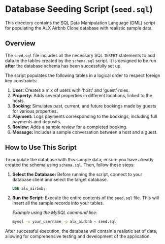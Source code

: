 # Database Seeding Script (`seed.sql`)

This directory contains the SQL Data Manipulation Language (DML) script for populating the ALX Airbnb Clone database with realistic sample data.

## Overview

The `seed.sql` file includes all the necessary SQL `INSERT` statements to add data to the tables created by the `schema.sql` script. It is designed to be run **after** the database schema has been successfully set up.

The script populates the following tables in a logical order to respect foreign key constraints:
1.  **User:** Creates a mix of users with 'host' and 'guest' roles.
2.  **Property:** Adds several properties in different locations, linked to the hosts.
3.  **Booking:** Simulates past, current, and future bookings made by guests for various properties.
4.  **Payment:** Logs payments corresponding to the bookings, including full payments and deposits.
5.  **Review:** Adds a sample review for a completed booking.
6.  **Message:** Includes a sample conversation between a host and a guest.

## How to Use This Script

To populate the database with this sample data, ensure you have already created the schema using `schema.sql`. Then, follow these steps:

1.  **Select the Database:**
    Before running the script, connect to your database client and select the target database.
    ```sql
    USE alx_airbnb;
    ```

2.  **Run the Script:**
    Execute the entire contents of the `seed.sql` file. This will insert all the sample records into your tables.

    *Example using the MySQL command line:*
    ```bash
    mysql -u your_username -p alx_airbnb < seed.sql
    ```

After successful execution, the database will contain a realistic set of data, allowing for comprehensive testing and development of the application.
